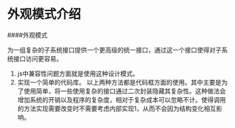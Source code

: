 # 外观模式介绍

####外观模式

为一组复杂的子系统接口提供一个更高级的统一接口，通过这一个接口使得对子系统接口访问更容易。
1. js中兼容性问题方面就是使用这种设计模式。
2. 实现一个简单的代码库。
以上两种方法都是代码框方面的使用。其中主要是为了使用简单，将一些使用复杂的接口通过二次封装隐藏其复杂性。这种做法会增加系统的开销以及程序的复杂度，相对于复杂成本可以忽略不计。使得调用的方法实现需要改变时不需要考虑内部实现1，从而不会因为结构变化相互影响。
